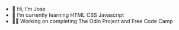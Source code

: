 - 👋 Hi, I’m Jose 
- 🌱 I’m currently learning HTML CSS Javascript
-  🧑‍💻 Working on completing The Odin Project and Free Code Camp   
  
<!---
Jose-Flor/Jose-Flor is a ✨ special ✨ repository because its `README.md` (this file) appears on your GitHub profile.
You can click the Preview link to take a look at your changes.
--->
